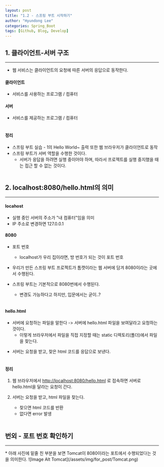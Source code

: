```yaml
---
layout: post
title: "1.2 - 스프링 부트 시작하기"
author: "Hyundong Lee"
categories: Spring_Boot
tags: [Github, Blog, Develop]
---
```


## 1. 클라이언트-서버 구조
<hr/>

* 웹 서비스는 클라이언트의 요청에 따른 서버의 응답으로 동작한다.

#### 클라이언트
* 서비스를 사용하는 프로그램 / 컴퓨터

#### 서버
* 서비스를 제공하는 프로그램 / 컴퓨터
<br/><br/>

#### 정리
* 스프링 부트 실습 - 1의 Hello World~ 출력 또한 웹 브라우저가 클라이언트로 동작
* 스프링 부트가 서버 역할을 수행한 것이다.
    * 서버가 응답을 하려면 실행 중이어야 하며, 따라서 프로젝트를 실행 중지했을 때는 접근 할 수 없는 것이다.
<br/><br/>

## 2. localhost:8080/hello.html의 의미
<hr/>

#### locahost
* 실행 중인 서버의 주소가 "내 컴퓨터"임을 의미
* IP 주소로 변경하면 127.0.0.1

#### 8080
* 포트 번호
	* localhost가 우리 집이라면, 방 번호가 되는 것이 포트 번호

* 우리가 만든 스프링 부트 프로젝트가 톰캣이라는 웹 서버에 담겨 8080이라는 곳에서 수행된다.

* 스프링 부트는 기본적으로 8080번에서 수행된다.
	* 변경도 가능하다고 하지만, 입문에서는 굳이..?
<br/><br/>

#### hello.html
* 서버에 요청하는 파일을 말한다 -> 서버에 hello.html 파일을 보여달라고 요청하는 것이다.
	* 이렇게 브라우저에서 파일을 직접 지정할 때는 static 디렉토리(폴더)에서 파일을 찾는다.
<!-- <br/><br/> -->

* 서버는 요청을 받고, 찾은 html 코드를 응답으로 보낸다.
<br/><br/>

#### 정리
1. 웹 브라우저에서 <http://localhost:8080/hello.html> 로 접속하면 서버로 hello.html을 달라는 요청이 간다.

2. 서버는 요청을 받고, html 파일을 찾는다.
	* 찾으면 html 코드를 반환
	* 없다면 error 발생
<br/><br/>

## 번외 - 포트 번호 확인하기
<hr/>
* 아래 사진에 밑줄 친 부분을 보면 Tomcat이 8080이라는 포트에서 수행되었다는 것을 의미한다.
	![Image Alt Tomcat](/assets/img/for_post/Tomcat.png)
<br/><br/>